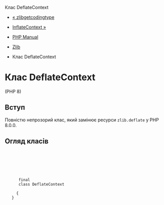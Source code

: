 Клас DeflateContext

-   [« zlibgetcodingtype](function.zlib-get-coding-type.html)
    
-   [InflateContext »](class.inflatecontext.html)
    
-   [PHP Manual](index.html)
    
-   [Zlib](book.zlib.html)
    
-   Клас DeflateContext
    

# Клас DeflateContext

(PHP 8)

## Вступ

Повністю непрозорий клас, який замінює ресурси `zlib.deflate` у PHP 8.0.0.

## Огляд класів

```synopsis

     
    

    
     
      final
      class DeflateContext
     
     {
   }
```